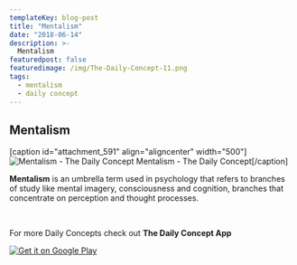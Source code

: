 ```yaml
---
templateKey: blog-post
title: "Mentalism"
date: "2018-06-14"
description: >-
  Mentalism
featuredpost: false
featuredimage: /img/The-Daily-Concept-11.png
tags:
  - mentalism
  - daily concept
---
```


## Mentalism

\[caption id="attachment\_591" align="aligncenter" width="500"\]![Mentalism - The Daily Concept](https://stefantesoi.com/wp-content/uploads/2018/06/The-Daily-Concept-11.png) Mentalism - The Daily Concept\[/caption\]

**Mentalism** is an umbrella term used in psychology that refers to branches of study like mental imagery, consciousness and cognition, branches that concentrate on perception and thought processes.

 

For more Daily Concepts check out **The Daily Concept App**

[![Get it on Google Play](https://play.google.com/intl/en_us/badges/images/generic/en_badge_web_generic.png)](https://play.google.com/store/apps/details?id=com.conceptaday&pcampaignid=MKT-Other-global-all-co-prtnr-py-PartBadge-Mar2515-1)

